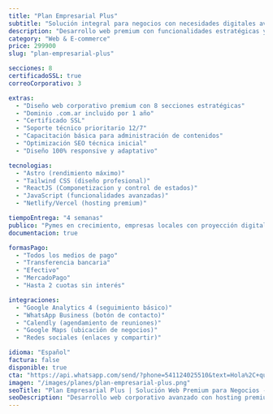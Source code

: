 ```yaml
---
title: "Plan Empresarial Plus"
subtitle: "Solución integral para negocios con necesidades digitales avanzadas"
description: "Desarrollo web premium con funcionalidades estratégicas y soporte extendido para empresas en crecimiento."
category: "Web & E-commerce"
price: 299900
slug: "plan-empresarial-plus"

secciones: 8
certificadoSSL: true
correoCorporativo: 3

extras:
  - "Diseño web corporativo premium con 8 secciones estratégicas"
  - "Dominio .com.ar incluido por 1 año"
  - "Certificado SSL"
  - "Soporte técnico prioritario 12/7"
  - "Capacitación básica para administración de contenidos"
  - "Optimización SEO técnica inicial"
  - "Diseño 100% responsive y adaptativo"

tecnologias:
  - "Astro (rendimiento máximo)"
  - "Tailwind CSS (diseño profesional)"
  - "ReactJS (Componetizacion y control de estados)"
  - "JavaScript (funcionalidades avanzadas)"
  - "Netlify/Vercel (hosting premium)"

tiempoEntrega: "4 semanas"
publico: "Pymes en crecimiento, empresas locales con proyección digital y profesionales con necesidades avanzadas"
documentacion: true

formasPago:
  - "Todos los medios de pago"
  - "Transferencia bancaria"
  - "Efectivo"
  - "MercadoPago"
  - "Hasta 2 cuotas sin interés"

integraciones:
  - "Google Analytics 4 (seguimiento básico)"
  - "WhatsApp Business (botón de contacto)"
  - "Calendly (agendamiento de reuniones)"
  - "Google Maps (ubicación de negocios)"
  - "Redes sociales (enlaces y compartir)"

idioma: "Español"
factura: false
disponible: true
cta: "https://api.whatsapp.com/send/?phone=541124025510&text=Hola%2C+quiero+consultar+por+el+Plan+Empresarial+Plus&type=phone_number&app_absent=0"
imagen: "/images/planes/plan-empresarial-plus.png"
seoTitle: "Plan Empresarial Plus | Solución Web Premium para Negocios - Pixelar Studio"
seoDescription: "Desarrollo web corporativo avanzado con hosting premium, seguridad reforzada y soporte extendido para empresas en fase de crecimiento."
---
```


